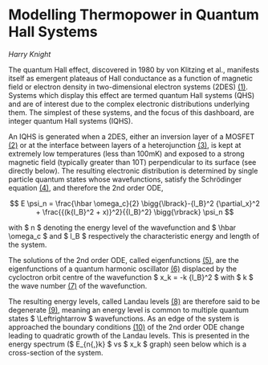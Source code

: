# Modelling Thermopower in Quantum Hall Systems

_Harry Knight_

The quantum Hall effect, discovered in 1980 by von Klitzing et al., manifests itself as emergent plateaus of Hall conductance as a function of magnetic field or electron density in two-dimensional electron systems (2DES) [(1)](https://en.wikipedia.org/wiki/Quantum_Hall_effect). Systems which display this effect are termed quantum Hall systems (QHS) and are of interest due to the complex electronic distributions underlying them. The simplest of these systems, and the focus of this dashboard, are integer quantum Hall systems (IQHS).

An IQHS is generated when a 2DES, either an inversion layer of a MOSFET [(2)](https://en.wikipedia.org/wiki/Depletion_region#Depletion_width_in_MOS_capacitor) or at the interface between layers of a heterojunction [(3)](https://en.wikipedia.org/wiki/Heterojunction), is kept at extremely low temperatures (less than 100mK) and exposed to a strong magnetic field (typically greater than 10T) perpendicular to its surface (see directly below). The resulting electronic distribution is determined by single particle quantum states whose wavefunctions, satisfy the Schrödinger equation [(4)](https://en.wikipedia.org/wiki/Schr%C3%B6dinger_equation), and therefore the 2nd order ODE,

$$ E \psi_n = \frac{\hbar \omega_c}{2} \bigg{\lbrack}-{l_B}^2 {\partial_x}^2 + \frac{{(k{l_B}^2 + x)}^2}{{l_B}^2} \bigg{\rbrack} \psi_n $$

with $ n $ denoting the energy level of the wavefunction and $ \hbar \omega_c $ and $ l_B $ respectively the characteristic energy and length of the system.

The solutions of the 2nd order ODE, called eigenfunctions [(5)](https://en.wikipedia.org/wiki/Eigenfunction), are the eigenfunctions of a quantum harmonic oscillator [(6)](https://en.wikipedia.org/wiki/Quantum_harmonic_oscillator) displaced by the cycloctron orbit centre of the wavefunction $ x_k = -k {l_B}^2 $ with $ k $ the wave number [(7)](https://en.wikipedia.org/wiki/Wavenumber) of the wavefunction. 

The resulting energy levels, called Landau levels [(8)](https://en.wikipedia.org/wiki/Landau_quantization) are therefore said to be degenerate [(9)](https://en.wikipedia.org/wiki/Degenerate_energy_levels), meaning an energy level is common to multiple quantum states $ \Leftrightarrow $ wavefunctions. As an edge of the system is approached the boundary conditions [(10)](https://en.wikipedia.org/wiki/Boundary_value_problem) of the 2nd order ODE change leading to quadratic growth of the Landau levels. This is presented in the energy spectrum ($ E_{n{,}k} $ vs $ x_k $ graph) seen below which is a cross-section of the system.